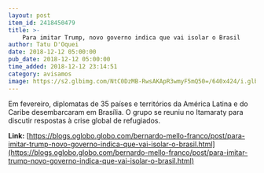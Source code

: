 ```yaml
---
layout: post
item_id: 2418450479
title: >-
    Para imitar Trump, novo governo indica que vai isolar o Brasil
author: Tatu D'Oquei
date: 2018-12-12 05:00:00
pub_date: 2018-12-12 05:00:00
time_added: 2018-12-12 23:14:51
category: avisamos
image: https://s2.glbimg.com/NtC0DzMB-RwsAKApR3wmyF5mQ50=/640x424/i.glbimg.com/og/ig/infoglobo1/f/original/2018/11/14/79875423_brasil_-_brasilia_-_bsb_-_pa_-_14-11-2018_-_pa_-_o_presidente_eleito_jair_bolsonaro_anuncia.jpg
---
```


Em fevereiro, diplomatas de 35 países e territórios da América Latina e do Caribe desembarcaram em Brasília. O grupo se reuniu no Itamaraty para discutir respostas à crise global de refugiados.

**Link:** [https://blogs.oglobo.globo.com/bernardo-mello-franco/post/para-imitar-trump-novo-governo-indica-que-vai-isolar-o-brasil.html](https://blogs.oglobo.globo.com/bernardo-mello-franco/post/para-imitar-trump-novo-governo-indica-que-vai-isolar-o-brasil.html)

